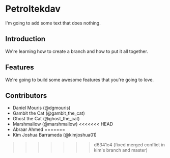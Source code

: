 # Petroltekdav

I'm going to add some text that does nothing.

## Introduction
We're learning how to create a branch and how to put it all together.

## Features
We're going to build some awesome features that you're going to love.

## Contributors
- Daniel Mouris (@dgmouris)
- Gambit the Cat (@gambit_the_cat)
- Ghost the Cat (@ghost_the_cat)
- Marshmallow (@marshmallow)
<<<<<<< HEAD
- Abraar Ahmed
=======
- Kim Joshua Barrameda (@kimjoshua01)
>>>>>>> d6341e4 (fixed merged conflict in kim's branch and master)

